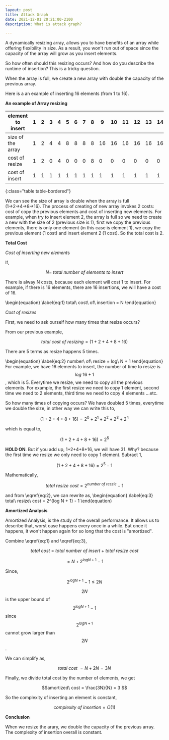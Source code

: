 ```yaml
---
layout: post
title: Attack Graph
date: 2021-12-01 20:21:00-2100
description: What is attack graph?

---
```

A dynamically resizing array, allows you to have benefits of an array while offering flexibility in size. As a result, you won't run out of space since the capacity of the array will grow as you insert elements. 

So how often should this resizing occurs? And how do you describe the runtime of insertion? This is a tricky question.

When the array is full, we create a new array with double the capacity of the previous array.

Here is a an example of inserting 16 elements (from 1 to 16).

**An example of Array resizing**

| element to insert | 1    | 2    | 3    | 4    | 5    | 6    | 7    | 8    | 9    | 10   | 11   | 12   | 13   | 14   | 15   | 16   |
| ----------------- | ---- | ---- | ---- | ---- | ---- | ---- | ---- | ---- | ---- | ---- | ---- | ---- | ---- | ---- | ---- | ---- |
| size of the array | 1    | 2    | 4    | 4    | 8    | 8    | 8    | 8    | 16   | 16   | 16   | 16   | 16   | 16   | 16   | 16   |
| cost of resize    | 1    | 2    | 0    | 4    | 0    | 0    | 0    | 8    | 0    | 0    | 0    | 0    | 0    | 0    | 0    |16    |
| cost of insert    | 1    | 1    | 1    | 1    | 1    | 1    | 1    | 1    | 1    | 1    | 1    | 1    | 1    | 1    | 1    | 1    |
{:class="table table-bordered"}

We can see the size of array is double when the array is full (1→2→4→8→16). The process of creating of new array invokes 2 costs: cost of copy the previous elements and cost of inserting new elements. For example, when try to insert element 2, the array is full so we need to create a new with the size of 2 (previous size is 1), first we copy the previous elements, there is only one element (in this case is element 1), we copy the previous element (1 cost) and insert element 2 (1 cost). So the total cost is 2.

**Total Cost**

*Cost of inserting new element*s

If,

$$N = \ total\ number\ of\ elements\  to\  insert$$

There is alway N costs, because each element will cost 1 to insert. For example, if there is 16 elements, there are 16 insertions, we will have a cost of 16.

\begin{equation}
\label{eq:1}
total\ cost\ of\ insertion = N
\end{equation}


*Cost of resizes*

First, we need to ask ourself how many times that resize occurs?

From our previous example,

$$total\ cost\ of\ resizing = (1 + 2 + 4 + 8 + 16)$$

There are 5 terms as resize happens 5 times. 

\begin{equation}
\label{eq:2}
number\ of\ resize = log\ N + 1
\end{equation}
For example, we have 16 elements to insert, the number of time to resize is $$log\ 16 + 1$$, which is 5.
Everytime we resize, we need to copy all the previous elements. For example, the first resize we need to copy 1 element, second time we need to 2 elements, third time we need to copy 4 elements ...etc.

So how many times of copying occurs? We have doubled 5 times, everytime we double the size, in other way we can write this to,

$$(1 + 2 + 4 + 8 + 16) = 2^{0} + 2^{1} + 2^{2} + 2^{3} + 2^{4}$$

which is equal to,

$$(1 + 2 + 4 + 8 + 16) = 2^{5}$$

**HOLD ON**. But if you add up, 1+2+4+8+16, we will have 31. Why? because the first time we resize we only need to copy 1 element. Subract 1, 

$$(1 + 2 + 4 + 8 + 16) = 2^{5} -1 $$

Mathematically, 

$$ total\ resize\ cost = 2^{number\ of\ reszie} - 1 $$

and from \eqref{eq:2}, we can rewrite as, 
\begin{equation}
\label{eq:3}
total\ resize\ cost = 2^{log N + 1} - 1
\end{equation}

**Amortized Analysis**

Amortized Analysis, is the study of the overall performance. It allows us to describe that, worst case happens every once in a while. But once it happens, it won't happen again for so long that the cost is "amortized". 

Combine \eqref{eq:1} and \eqref{eq:3},

$$ total\ cost\ =\ total\ number\ of\ insert + total\ resize\ cost $$

$$= N + 2^{log N + 1} -1 $$

Since,

$$ 2^{log N + 1} - 1 \leq 2N $$

$$2N$$  is the upper bound of $$ 2^{log N + 1} - 1$$ since $$2^{log N + 1}$$ cannot grow larger than $$2N$$.

We can simplify as,

$$ total\ cost\ = N + 2N = 3N$$

Finally, we divide total cost by the number of elements, we get

$$amortized\ cost = \frac{3N}{N} = 3 $$

So the complexity of inserting an element is constant,

$$complexity\ of\ insertion = O(1) $$

**Conclusion** 

When we resize the arary, we double the capacity of the previous array. The complexity of insertion overall is constant.
